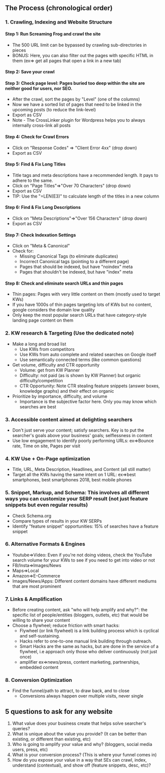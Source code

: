 ## The Process (chronological order)
### 1. Crawling, Indexing and Website Structure 
#### Step 1: Run Screaming Frog and crawl the site
* The 500 URL limit can be bypassed by crawling sub-directories in pieces
* BONUS: Here, you can also filter out the pages with specific HTML in them (ex=> get all pages that open a link in a new tab)
#### Step 2: Save your crawl
#### Step 3: Check page level: Pages buried too deep within the site are neither good for users, nor SEO. 
* After the crawl, sort the pages by "Level" (one of the columns)
* Now we have a sorted list of pages that need to be linked in the upcoming posts (to reduce the link-level)
* Export as CSV
* Note - The CrossLinker plugin for Wordpress helps you to always internally cross-link all posts
#### Step 4: Check for Crawl Errors
* Click on "Response Codes" =>  "Client Error 4xx" (drop down)
* Export as CSV
#### Step 5: Find & Fix Long Titles
* Title tags and meta descriptions have a recommended length. It pays to adhere to the same.
* Click on "Page Titles"=>"Over 70 Characters" (drop down)
* Export as CSV
* TIP: Use the "=LEN(E3)" to calculate length of the titles in a new column
#### Step 6: Find & Fix Long Descriptions
* Click on "Meta Descriptions"=>"Over 156 Characters" (drop down)
* Export as CSV
#### Step 7: Check Indexation Settings
* Click on "Meta & Canonical"
* Check for:
    * Missing Canonical Tags (to eliminate duplicates)
    * Incorrect Canonical tags (pointing to a different page)
    * Pages that should be indexed, but have "noindex" meta
    * Pages that shouldn't be indexed, but have "index" meta
#### Step 8: Check and eliminate search URLs and thin pages
* Thin pages: Pages with very little content on them (mostly used to target KWs)
* If you have 1000s of thin pages targeting lots of KWs but no content, google considers the domain low quality
* Only keep the most popular search URLs that have category-style landing page content on them

### 2. KW research & Targeting (Use the dedicated note)
* Make a long and broad list
    * Use KWs from competitors
    * Use KWs from auto complete and related searches on Google itself
    * Use semantically connected terms (like common questions)
* Get volume, difficulty and CTR opportunity
    * Volume: get from KW Planner 
    * Difficulty: not paid (as is shown by KW Planner) but organic difficulty/competition
    * CTR Opportunity: Note CTR stealing feature snippets (answer boxes, knowledge graphs) and their effect on organic 
* Prioritize by importance, difficulty, and volume
    * Importance is the subjective factor here. Only you may know which searches are best
### 3. Accessible content aimed at delighting searchers
* Don't just serve your content; satisfy searchers. Key is to put the searcher's goals above your business' goals; selflessness in content
* Use low engagement to identify poorly performing URLs: ex=>Bounce rate, Time on site, Pages per visit
### 4. KW Use + On-Page optimization
* Title, URL, Meta Description, Headlines, and Content (all still matter)
* Target all the KWs having the same intent on 1 URL: ex=>best smartphones, best smartphones 2018, best mobile phones
### 5. Snippet, Markup, and Schema: This involves all different ways you can customize your SERP result (not just feature snippets but even regular results)
* Check Schema.org
* Compare types of results in your KW SERPs
* Identify "feature snippet" opportunities: 15% of searches have a feature snippet
### 6. Alternative Formats & Engines
* Youtube=>Video: Even if you're not doing videos, check the YouTube search volume for your KWs to see if you need to get into video or not
* FB/Insta=>Images/News
* Maps=>Local
* Amazon=>E-Commerce
* Images/News/Apps: Different content domains have different mediums that are most prominent
### 7. Links & Amplification
* Before creating content, ask "who will help amplify and why?": the specific list of people/entities (bloggers, outlets, etc) that would be willing to share your content
* Choose a flywheel; reduce friction with smart hacks: 
    * Flywheel (or link flywheel) is a link building process which is cyclical and self-sustaining. 
    * Hacks refer to one-to-one manual link building through outreach. 
    * Smart Hacks are the same as hacks, but are done in the service of a flywheel, i.e approach only those who deliver continuously (not just once)
    * amplifier ex=>news/press, content marketing, partnerships, embedded content
### 8. Conversion Optimization
* Find the funnel/path to attract, to draw back, and to close
    * Conversions always happen over multiple visits, never single 


## 5 questions to ask for any website
1. What value does your business create that helps solve searcher's queries?
2. What is unique about the value you provide? (It can be better than existing, or different than existing, etc)
3. Who is going to amplify your value and why? (bloggers, social media users, press, etc)
4. What is your conversion process? (This is where your funnel comes in)
5. How do you expose your value in a way that SEs can crawl, index, understand (contextual), and show off (feature snippets, desc, etc)?

